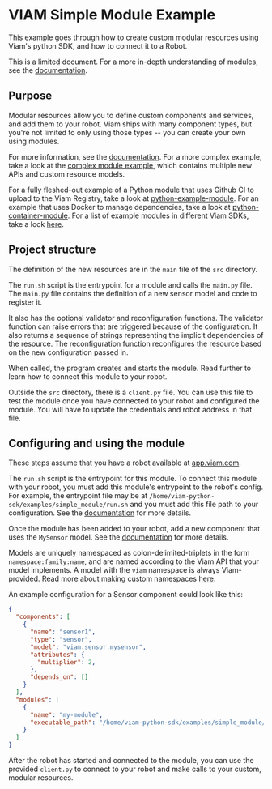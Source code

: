 # VIAM Simple Module Example
This example goes through how to create custom modular resources using Viam's python SDK, and how to connect it to a Robot.

This is a limited document. For a more in-depth understanding of modules, see the [documentation](https://docs.viam.com/program/extend/modular-resources/).

## Purpose
Modular resources allow you to define custom components and services, and add them to your robot. Viam ships with many component types, but you're not limited to only using those types -- you can create your own using modules.

For more information, see the [documentation](https://docs.viam.com/program/extend/modular-resources/). For a more complex example, take a look at the [complex module example](https://github.com/viamrobotics/viam-python-sdk/tree/main/examples/complex_module), which contains multiple new APIs and custom resource models.

For a fully fleshed-out example of a Python module that uses Github CI to upload to the Viam Registry, take a look at [python-example-module](https://github.com/viam-labs/python-example-module). For an example that uses Docker to manage dependencies, take a look at [python-container-module](https://github.com/viamrobotics/python-container-module). For a list of example modules in different Viam SDKs, take a look [here](https://github.com/viamrobotics/upload-module/#example-repos).

## Project structure
The definition of the new resources are in the `main` file of the `src` directory.

The `run.sh` script is the entrypoint for a module and calls the `main.py` file. The `main.py` file contains the definition of a new sensor model and code to register it.

It also has the optional validator and reconfiguration functions. The validator function can raise errors that are triggered because of the configuration. It also returns a sequence of strings representing the implicit dependencies of the resource. The reconfiguration function reconfigures the resource based on the new configuration passed in.

When called, the program creates and starts the module. Read further to learn how to connect this module to your robot.

Outside the `src` directory, there is a `client.py` file. You can use this file to test the module once you have connected to your robot and configured the module. You will have to update the credentials and robot address in that file.

## Configuring and using the module
These steps assume that you have a robot available at [app.viam.com](app.viam.com).

The `run.sh` script is the entrypoint for this module. To connect this module with your robot, you must add this module's entrypoint to the robot's config. For example, the entrypoint file may be at `/home/viam-python-sdk/examples/simple_module/run.sh` and you must add this file path to your configuration. See the [documentation](https://docs.viam.com/program/extend/modular-resources/#use-a-modular-resource-with-your-robot) for more details.

Once the module has been added to your robot, add a new component that uses the `MySensor` model. See the [documentation](https://docs.viam.com/program/extend/modular-resources/#configure-a-component-instance-for-a-modular-resource) for more details.

Models are uniquely namespaced as colon-delimited-triplets in the form `namespace:family:name`, and are named according to the Viam API that your model implements. A model with the `viam` namespace is always Viam-provided. Read more about making custom namespaces [here](https://docs.viam.com/extend/modular-resources/key-concepts/#models).

An example configuration for a Sensor component could look like this:
```json
{
  "components": [
    {
      "name": "sensor1",
      "type": "sensor",
      "model": "viam:sensor:mysensor",
      "attributes": {
        "multiplier": 2,
      },
      "depends_on": []
    }
  ],
  "modules": [
    {
      "name": "my-module",
      "executable_path": "/home/viam-python-sdk/examples/simple_module/run.sh"
    }
  ]
}
```

After the robot has started and connected to the module, you can use the provided `client.py` to connect to your robot and make calls to your custom, modular resources.
